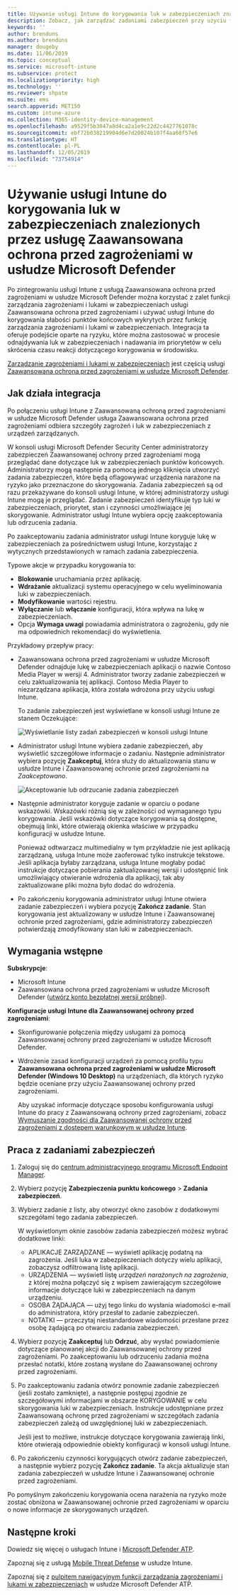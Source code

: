 ```yaml
---
title: Używanie usługi Intune do korygowania luk w zabezpieczeniach znalezionych przez usługę Zaawansowana ochrona przed zagrożeniami w usłudze Microsoft Defender — Azure | Microsoft Docs
description: Zobacz, jak zarządzać zadaniami zabezpieczeń przy użyciu funkcji zarządzania zagrożeniami i lukami w zabezpieczeniach, która wchodzi w skład usługi Zaawansowana ochrona przed zagrożeniami w usłudze Microsoft Defender, z poziomu konsoli usługi Intune.
keywords: ''
author: brenduns
ms.author: brenduns
manager: dougeby
ms.date: 11/06/2019
ms.topic: conceptual
ms.service: microsoft-intune
ms.subservice: protect
ms.localizationpriority: high
ms.technology: ''
ms.reviewer: shpate
ms.suite: ems
search.appverid: MET150
ms.custom: intune-azure
ms.collection: M365-identity-device-management
ms.openlocfilehash: a9529f5b3047a8d4ca2a1e9c22d2c4427761078c
ms.sourcegitcommit: ebf72b038219904d6e7d20024b107f4aa68f57e6
ms.translationtype: HT
ms.contentlocale: pl-PL
ms.lasthandoff: 12/05/2019
ms.locfileid: "73754914"
---
```

# <a name="use-intune-to-remediate-vulnerabilities-identified-by-microsoft-defender-atp"></a>Używanie usługi Intune do korygowania luk w zabezpieczeniach znalezionych przez usługę Zaawansowana ochrona przed zagrożeniami w usłudze Microsoft Defender

Po zintegrowaniu usługi Intune z usługą Zaawansowana ochrona przed zagrożeniami w usłudze Microsoft Defender można korzystać z zalet funkcji zarządzania zagrożeniami i lukami w zabezpieczeniach usługi Zaawansowana ochrona przed zagrożeniami i używać usługi Intune do korygowania słabości punktów końcowych wykrytych przez funkcję zarządzania zagrożeniami i lukami w zabezpieczeniach. Integracja ta oferuje podejście oparte na ryzyku, które można zastosować w procesie odnajdywania luk w zabezpieczeniach i nadawania im priorytetów w celu skrócenia czasu reakcji dotyczącego korygowania w środowisku.

[Zarządzanie zagrożeniami i lukami w zabezpieczeniach](https://docs.microsoft.com/windows/security/threat-protection/windows-defender-atp/next-gen-threat-and-vuln-mgt) jest częścią usługi [Zaawansowana ochrona przed zagrożeniami w usłudze Microsoft Defender](https://docs.microsoft.com/windows/security/threat-protection/windows-defender-atp/windows-defender-advanced-threat-protection).

## <a name="how-integration-works"></a>Jak działa integracja

Po połączeniu usługi Intune z Zaawansowaną ochroną przed zagrożeniami w usłudze Microsoft Defender usługa Zaawansowana ochrona przed zagrożeniami odbiera szczegóły zagrożeń i luk w zabezpieczeniach z urządzeń zarządzanych.

W konsoli usługi Microsoft Defender Security Center administratorzy zabezpieczeń Zaawansowanej ochrony przed zagrożeniami mogą przeglądać dane dotyczące luk w zabezpieczeniach punktów końcowych. Administratorzy mogą następnie za pomocą jednego kliknięcia utworzyć zadania zabezpieczeń, które będą oflagowywać urządzenia narażone na ryzyko jako przeznaczone do skorygowania. Zadania zabezpieczeń są od razu przekazywane do konsoli usługi Intune, w której administratorzy usługi Intune mogą je przeglądać. Zadanie zabezpieczeń identyfikuje typ luki w zabezpieczeniach, priorytet, stan i czynności umożliwiające jej skorygowanie. Administrator usługi Intune wybiera opcję zaakceptowania lub odrzucenia zadania.

Po zaakceptowaniu zadania administrator usługi Intune koryguje lukę w zabezpieczeniach za pośrednictwem usługi Intune, korzystając z wytycznych przedstawionych w ramach zadania zabezpieczenia.

Typowe akcje w przypadku korygowania to:

- **Blokowanie** uruchamiania przez aplikację.
- **Wdrażanie** aktualizacji systemu operacyjnego w celu wyeliminowania luki w zabezpieczeniach.
- **Modyfikowanie** wartości rejestru.
- **Wyłączanie** lub **włączanie** konfiguracji, która wpływa na lukę w zabezpieczeniach.
- Opcja **Wymaga uwagi** powiadamia administratora o zagrożeniu, gdy nie ma odpowiednich rekomendacji do wyświetlenia.

Przykładowy przepływ pracy:

- Zaawansowana ochrona przed zagrożeniami w usłudze Microsoft Defender odnajduje lukę w zabezpieczeniach aplikacji o nazwie Contoso Media Player w wersji 4. Administrator tworzy zadanie zabezpieczeń w celu zaktualizowania tej aplikacji. Contoso Media Player to niezarządzana aplikacja, która została wdrożona przy użyciu usługi Intune.

  To zadanie zabezpieczeń jest wyświetlane w konsoli usługi Intune ze stanem Oczekujące:

  ![Wyświetlanie listy zadań zabezpieczeń w konsoli usługi Intune](./media/atp-manage-vulnerabilities/temp-security-tasks.png)

- Administrator usługi Intune wybiera zadanie zabezpieczeń, aby wyświetlić szczegółowe informacje o zadaniu.  Następnie administrator wybiera pozycję **Zaakceptuj**, która służy do aktualizowania stanu w usłudze Intune i Zaawansowanej ochronie przed zagrożeniami na *Zaakceptowano*.

  ![Akceptowanie lub odrzucanie zadania zabezpieczeń](./media/atp-manage-vulnerabilities/temp-accept-task.png)

- Następnie administrator koryguje zadanie w oparciu o podane wskazówki. Wskazówki różnią się w zależności od wymaganego typu korygowania. Jeśli wskazówki dotyczące korygowania są dostępne, obejmują linki, które otwierają okienka właściwe w przypadku konfiguracji w usłudze Intune.

  Ponieważ odtwarzacz multimedialny w tym przykładzie nie jest aplikacją zarządzaną, usługa Intune może zaoferować tylko instrukcje tekstowe. Jeśli aplikacja byłaby zarządzana, usługa Intune mogłaby podać instrukcje dotyczące pobierania zaktualizowanej wersji i udostępnić link umożliwiający otwieranie wdrożenia dla aplikacji, tak aby zaktualizowane pliki można było dodać do wdrożenia.

- Po zakończeniu korygowania administrator usługi Intune otwiera zadanie zabezpieczeń i wybiera pozycję **Zakończ zadanie**.  Stan korygowania jest aktualizowany w usłudze Intune i Zaawansowanej ochronie przed zagrożeniami, gdzie administratorzy zabezpieczeń potwierdzają zmodyfikowany stan luki w zabezpieczeniach.

## <a name="prerequisites"></a>Wymagania wstępne  

**Subskrypcje**:

- Microsoft Intune  
- Zaawansowana ochrona przed zagrożeniami w usłudze Microsoft Defender ([utwórz konto bezpłatnej wersji próbnej](https://www.microsoft.com/WindowsForBusiness/windows-atp?ocid=docs-wdatp-main-abovefoldlink)).

**Konfiguracje usługi Intune dla Zaawansowanej ochrony przed zagrożeniami**:

- Skonfigurowanie połączenia między usługami za pomocą Zaawansowanej ochrony przed zagrożeniami w usłudze Microsoft Defender.
- Wdrożenie zasad konfiguracji urządzeń za pomocą profilu typu **Zaawansowana ochrona przed zagrożeniami w usłudze Microsoft Defender (Windows 10 Desktop)** na urządzeniach, dla których ryzyko będzie oceniane przy użyciu Zaawansowanej ochrony przed zagrożeniami.

  Aby uzyskać informacje dotyczące sposobu konfigurowania usługi Intune do pracy z Zaawansowaną ochrony przed zagrożeniami, zobacz [Wymuszanie zgodności dla Zaawansowanej ochrony przed zagrożeniami z dostępem warunkowym w usłudze Intune](advanced-threat-protection.md#enable-microsoft-defender-atp-in-intune).

## <a name="work-with-security-tasks"></a>Praca z zadaniami zabezpieczeń

1. Zaloguj się do [centrum administracyjnego programu Microsoft Endpoint Manager](https://go.microsoft.com/fwlink/?linkid=2109431).

2. Wybierz pozycję **Zabezpieczenia punktu końcowego** > **Zadania zabezpieczeń**.

3. Wybierz zadanie z listy, aby otworzyć okno zasobów z dodatkowymi szczegółami tego zadania zabezpieczeń.

   W wyświetlonym oknie zasobów zadania zabezpieczeń możesz wybrać dodatkowe linki:

   - APLIKACJE ZARZĄDZANE — wyświetl aplikację podatną na zagrożenia. Jeśli luka w zabezpieczeniach dotyczy wielu aplikacji, zobaczysz odfiltrowaną listę aplikacji.
   - URZĄDZENIA — wyświetl listę *urządzeń narażonych na zagrożenia*, z której można połączyć się z wpisem zawierającym szczegółowe informacje dotyczące luki w zabezpieczeniach na danym urządzeniu.
   - OSOBA ŻĄDAJĄCA — użyj tego linku do wysłania wiadomości e-mail do administratora, który przesłał to zadanie zabezpieczeń.
   - NOTATKI — przeczytaj niestandardowe wiadomości przesłane przez osobę żądającą po otwarciu zadania zabezpieczeń.

4. Wybierz pozycję **Zaakceptuj** lub **Odrzuć**, aby wysłać powiadomienie dotyczące planowanej akcji do Zaawansowanej ochrony przed zagrożeniami. Po zaakceptowaniu lub odrzuceniu zadania można przesłać notatki, które zostaną wysłane do Zaawansowanej ochrony przed zagrożeniami.

5. Po zaakceptowaniu zadania otwórz ponownie zadanie zabezpieczeń (jeśli zostało zamknięte), a następnie postępuj zgodnie ze szczegółowymi informacjami w obszarze KORYGOWANIE w celu skorygowania luki w zabezpieczeniach. Instrukcje udostępniane przez Zaawansowaną ochronę przed zagrożeniami w szczegółach zadania zabezpieczeń zależą od uwzględnionej luki w zabezpieczeniach.

   Jeśli jest to możliwe, instrukcje dotyczące korygowania zawierają linki, które otwierają odpowiednie obiekty konfiguracji w konsoli usługi Intune.

6. Po zakończeniu czynności korygujących otwórz zadanie zabezpieczeń, a następnie wybierz pozycję **Zakończ zadanie**.  Ta akcja aktualizuje stan zadania zabezpieczeń w usłudze Intune i Zaawansowanej ochronie przed zagrożeniami.

Po pomyślnym zakończeniu korygowania ocena narażenia na ryzyko może zostać obniżona w Zaawansowanej ochronie przed zagrożeniami w oparciu o nowe informacje ze skorygowanych urządzeń.

## <a name="next-steps"></a>Następne kroki
Dowiedz się więcej o usługach Intune i [Microsoft Defender ATP](advanced-threat-protection.md).

Zapoznaj się z usługą [Mobile Threat Defense](mobile-threat-defense.md) w usłudze Intune.

Zapoznaj się z [pulpitem nawigacyjnym funkcji zarządzania zagrożeniami i lukami w zabezpieczeniach](https://docs.microsoft.com/windows/security/threat-protection/windows-defender-atp/tvm-dashboard-insights) w usłudze Microsoft Defender ATP.
